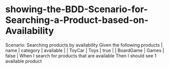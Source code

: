 # showing-the-BDD-Scenario-for-Searching-a-Product-based-on-Availability
Scenario: Searching products by availability
  Given the following products
    | name      | category | available |
    | ToyCar    | Toys     | true      |
    | BoardGame | Games    | false     |
  When I search for products that are available
  Then I should see 1 available product
